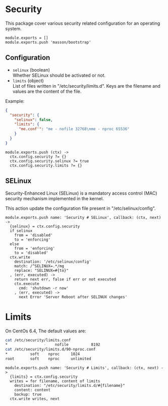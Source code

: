 
# Security

This package cover various security related configuration for an operating
system.

    module.exports = []
    module.exports.push 'masson/bootstrap'

## Configuration

*   `selinux` (boolean)   
    Whether SELinux should be activated or not.   
*   `limits` (object)   
    List of files written in "/etc/security/limits.d". Keys are the filename
    and values are the content of the file.

Example:

```json
{
  "security": {
    "selinux": false,
    "limits": {
      "me.conf'": "me - nofile 32768\nme - nproc 65536"
    }
  }
}
```

    module.exports.push (ctx) ->
      ctx.config.security ?= {}
      ctx.config.security.selinux ?= true
      ctx.config.security.limits ?= {}

## SELinux

Security-Enhanced Linux (SELinux) is a mandatory access control (MAC) security 
mechanism implemented in the kernel.

This action update the configuration file present in "/etc/selinux/config".

    module.exports.push name: 'Security # SELinux', callback: (ctx, next) ->
      {selinux} = ctx.config.security
      if selinux
        from = 'disabled'
        to = 'enforcing'
      else
        from = 'enforcing'
        to = 'disabled'
      ctx.write
        destination: '/etc/selinux/config'
        match: /^SELINUX=.*/mg
        replace: "SELINUX=#{to}"
      , (err, executed) ->
        return next err, false if err or not executed
        ctx.execute
          cmd: 'shutdown -r now'
        , (err, executed) ->
          next Error 'Server Reboot after SELINUX changes'

# Limits

On CentOs 6.4, The default values are:

```bash
cat /etc/security/limits.conf
*                -    nofile          8192
cat /etc/security/limits.d/90-nproc.conf
*          soft    nproc     1024
root       soft    nproc     unlimited
```

    module.exports.push name: 'Security # Limits', callback: (ctx, next) ->
      {limits} = ctx.config.security
      writes = for filename, content of limits
        destination: "/etc/security/limits.d/#{filename}"
        content: content
        backup: true
      ctx.write writes, next





